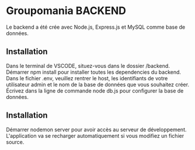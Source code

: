 # Groupomania BACKEND
Le backend a été crée avec Node.js, Express.js et MySQL comme base de données.

## Installation
Dans le terminal de VSCODE, situez-vous dans le dossier /backend.
Démarrer npm install pour installer toutes les dependencies du backend.
Dans le fichier .env, veuillez rentrer le host, les identifiants de votre utilisateur admin et le nom de la base de données que vous souhaitez créer.
Écrivez dans la ligne de commande node db.js pour configurer la base de données.

## Installation
Démarrer nodemon server pour avoir accès au serveur de développement. L'application va se recharger automatiquement si vous modifiez un fichier source.
